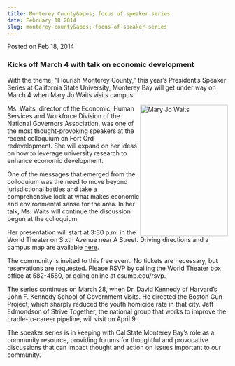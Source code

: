 ```yaml
---
title: Monterey County&apos; focus of speaker series
date: February 18 2014
slug: monterey-county&apos;-focus-of-speaker-series
---
```





<span class="date">Posted on Feb 18, 2014    </span>
<h3>Kicks off March 4 with talk on economic development</h3>
<p>With the theme, &#x201C;Flourish Monterey County,&#x201D; this year&#x2019;s
President&#x2019;s Speaker Series at California State University, Monterey
Bay will get under way on March 4 when Mary Jo Waits visits
campus.</p>
<p><img alt="Mary Jo Waits" src="http://news.csumb.edu/sites/default/files/65/attachments/news/images/mjwaits.jpg" style="float:right; width:200px; height:300px">Ms. Waits,
director of the Economic, Human Services and Workforce Division of
the National Governors Association, was one of the most
thought-provoking speakers at the recent colloquium on Fort Ord
redevelopment. She will expand on her ideas on how to leverage
university research to enhance economic development.</img></p>
<p>One of the messages that emerged from the colloquium was the
need to move beyond jurisdictional battles and take a comprehensive
look at what makes economic and environmental sense for the area.
In her talk, Ms. Waits will continue the discussion begun at the
colloquium.</p>
<p>Her presentation will start at 3:30 p.m. in the World Theater on
Sixth Avenue near A Street. Driving directions and a campus map are
available <a href="http://csumb.edu/maps" rel="nofollow">here</a>.</p>
<p>The community is invited to this free event. No tickets are
necessary, but reservations are requested. Please RSVP by calling
the World Theater box office at 582-4580, or going online at
csumb.edu/rsvp.</p>
<p>The series continues on March 28, when Dr. David Kennedy of
Harvard&#x2019;s John F. Kennedy School of Government visits. He directed
the Boston Gun Project, which sharply reduced the youth homicide
rate in that city. Jeff Edmondson of Strive Together, the national
group that works to improve the cradle-to-career pipeline, will
visit on April 9.</p>
<p>The speaker series is in keeping with Cal State Monterey Bay&#x2019;s
role as a community resource, providing forums for thoughtful and
provocative discussions that can impact thought and action on
issues important to our community.</p>
<p><br>
&#xA0;</br></p>





